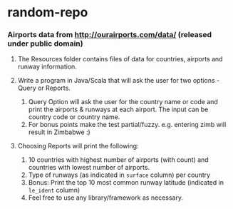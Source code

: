 # random-repo

### Airports data from http://ourairports.com/data/ (released under public domain)

1. The Resources folder contains files of data for countries, airports and runway information.
2. Write a program in Java/Scala that will ask the user for two options - Query or Reports.
   1. Query Option will ask the user for the country name or code and print the airports & runways at each airport. The input can be country code or country name.
   2. For bonus points make the test partial/fuzzy. e.g. entering zimb will result in Zimbabwe :)
    
3. Choosing Reports will print the following:
   1. 10 countries with highest number of airports (with count) and countries  with lowest number of airports.
   2. Type of runways (as indicated in `surface` column) per country
   3. Bonus: Print the top 10 most common runway latitude (indicated in `le_ident` column)
   4. Feel free to use any library/framework as necessary.
